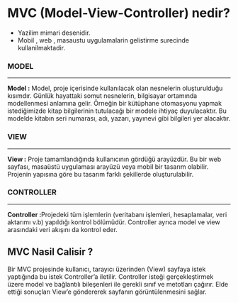 # MVC (Model-View-Controller) nedir?

- Yazilim mimari desenidir.
- Mobil , web , masaustu uygulamalarin gelistirme surecinde kullanilmaktadir.

### MODEL

---

<strong>Model :</strong> Model, proje içerisinde kullanılacak olan nesnelerin oluşturulduğu kısımdır. Günlük hayattaki somut nesnelerin, bilgisayar ortamında modellenmesi anlamına gelir. Örneğin bir kütüphane otomasyonu yapmak istediğimizde kitap bilgilerinin tutulacağı bir modele ihtiyaç duyulacaktır. Bu modelde kitabın seri numarası, adı, yazarı, yayınevi gibi bilgileri yer alacaktır.

### VIEW

---

<strong>View :</strong> Proje tamamlandığında kullanıcının gördüğü arayüzdür. Bu bir web sayfası, masaüstü uygulaması arayüzü veya mobil bir tasarım olabilir. Projenin yapısına göre bu tasarım farklı şekillerde oluşturulabilir.

### CONTROLLER

---

<strong>Controller :</strong>Projedeki tüm işlemlerin (veritabanı işlemleri, hesaplamalar, veri aktarımı v.b) yapıldığı kontrol bölümüdür. Controller ayrıca model ve view arasındaki veri akışını da kontrol eder.

## MVC Nasil Calisir ?

Bir MVC projesinde kullanıcı, tarayıcı üzerinden (View) sayfaya istek yaptığında bu istek Controller’a iletilir. Controller isteği gerçekleştirmek üzere model ve bağlantılı bileşenleri ile gerekli sınıf ve metotları çağırır. Elde ettiği sonuçları View’e göndererek sayfanın görüntülenmesini sağlar.
